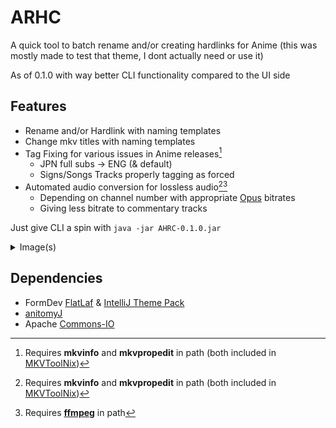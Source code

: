 # ARHC
A quick tool to batch rename and/or creating hardlinks for Anime
(this was mostly made to test that theme, I dont actually need or use it)

As of 0.1.0 with way better CLI functionality compared to the UI side

## Features
- Rename and/or Hardlink with naming templates
- Change mkv titles with naming templates
- Tag Fixing for various issues in Anime releases[^1]
  - JPN full subs -> ENG (& default)
  - Signs/Songs Tracks properly tagging as forced
- Automated audio conversion for lossless audio[^1][^2]
  - Depending on channel number with appropriate [Opus](https://opus-codec.org) bitrates
  - Giving less bitrate to commentary tracks

Just give CLI a spin with `java -jar AHRC-0.1.0.jar`

<details>
  <summary>Image(s)</summary>
  
  ![Preview](https://vodes.pw/i/Alex/TalsnVj6Vn5LMND.png)
</details>


## Dependencies
- FormDev [FlatLaf](https://mvnrepository.com/artifact/com.formdev/flatlaf) & [IntelliJ Theme Pack](https://mvnrepository.com/artifact/com.formdev/flatlaf-intellij-themes)
- [anitomyJ](https://mvnrepository.com/artifact/com.dgtlrepublic/anitomyJ)
- Apache [Commons-IO](https://mvnrepository.com/artifact/commons-io/commons-io)

[^1]: Requires **mkvinfo** and **mkvpropedit** in path (both included in [MKVToolNix](https://mkvtoolnix.download/))
[^2]: Requires [**ffmpeg**](https://ffmpeg.org/download.html) in path

